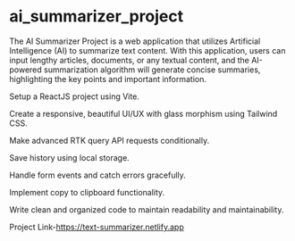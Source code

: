 # ai_summarizer_project
The AI Summarizer Project is a web application that utilizes Artificial Intelligence (AI) to summarize text content. With this application, users can input lengthy articles, documents, or any textual content, and the AI-powered summarization algorithm will generate concise summaries, highlighting the key points and important information.

Setup a ReactJS project using Vite.

Create a responsive, beautiful UI/UX with glass morphism using Tailwind CSS.

Make advanced RTK query API requests conditionally.

Save history using local storage.

Handle form events and catch errors gracefully.

Implement copy to clipboard functionality.

Write clean and organized code to maintain readability and maintainability.

Project Link-https://text-summarizer.netlify.app

